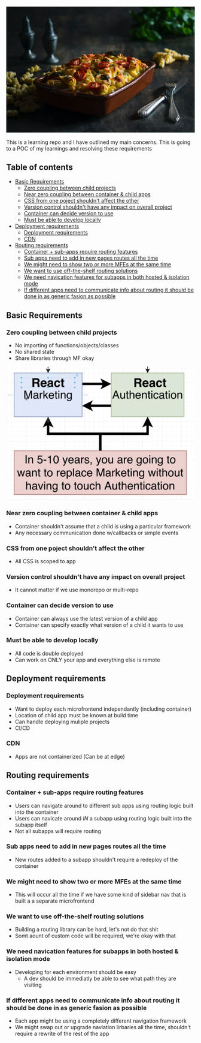 ![hero image](./images/CAASerole.jpeg)

This is a learning repo and I have outlined my main concerns. This is going to a POC of my learnings and resolving these requirements

<!-- toc-head -->

## Table of contents

- [Basic Requirements](#basic-requirements)
  - [Zero coupling between child projects](#zero-coupling-between-child-projects)
  - [Near zero coupling between container & child apps](#near-zero-coupling-between-container--child-apps)
  - [CSS from one poject shouldn't affect the other](#css-from-one-poject-shouldnt-affect-the-other)
  - [Version control shouldn't have any impact on overall project](#version-control-shouldnt-have-any-impact-on-overall-project)
  - [Container can decide version to use](#container-can-decide-version-to-use)
  - [Must be able to develop locally](#must-be-able-to-develop-locally)
- [Deployment requirements](#deployment-requirements)
  - [Deployment requirements](#deployment-requirements)
  - [CDN](#cdn)
- [Routing requirements](#routing-requirements)
  - [Container + sub-apps require routing features](#container--sub-apps-require-routing-features)
  - [Sub apps need to add in new pages routes all the time](#sub-apps-need-to-add-in-new-pages-routes-all-the-time)
  - [We might need to show two or more MFEs at the same time](#we-might-need-to-show-two-or-more-mfes-at-the-same-time)
  - [We want to use off-the-shelf routing solutions](#we-want-to-use-off-the-shelf-routing-solutions)
  - [We need navication features for subapps in both hosted & isolation mode](#we-need-navication-features-for-subapps-in-both-hosted--isolation-mode)
  - [If different apps need to communicate info about routing it should be done in as generic fasion as possible](#if-different-apps-need-to-communicate-info-about-routing-it-should-be-done-in-as-generic-fasion-as-possible)

<!-- toc-tail --> 


## Basic Requirements
### Zero coupling between child projects
* No importing of functions/objects/classes
* No shared state
* Share libraries through MF okay

![coupling issue](./images/coupling-issue.png)

### Near zero coupling between container & child apps
* Container shouldn't assume that a child is using a particular framework
* Any necessary communication done w/callbacks or simple events

### CSS from one poject shouldn't affect the other
* All CSS is scoped to app

### Version control shouldn't have any impact on overall project
* It cannot matter if we use monorepo or multi-repo

### Container can decide version to use
* Container can always use the latest version of a child app
* Container can specify exactly what version of a child it wants to use

### Must be able to develop locally
* All code is double deployed
* Can work on ONLY your app and everything else is remote

## Deployment requirements
### Deployment requirements
* Want to deploy each microfrontend independantly (including container)
* Location of child app must be known at build time
* Can handle deploying muliple projects
* CI/CD

### CDN
* Apps are not containerized (Can be at edge)

## Routing requirements
### Container + sub-apps require routing features
* Users can navigate around to different sub apps using routing logic built into the container
* Users can navicate around _IN_ a subapp using routing logic built into the subapp itself
* Not all subapps will require routing

### Sub apps need to add in new pages routes all the time
* New routes added to a subapp shouldn't require a redeploy of the container

### We might need to show two or more MFEs at the same time
* This will occur all the time if we have some kind of sidebar nav that is built a a separate microfrontend

### We want to use off-the-shelf routing solutions
* Building a routing library can be hard, let's not do that shit
* Somt aount of custom code will be required, we're okay with that

### We need navication features for subapps in both hosted & isolation mode
* Developing for each environment should be easy
    * A dev should be immediatly be able to see what path they are visiting

### If different apps need to communicate info about routing it should be done in as generic fasion as possible
* Each app might be using a completely different navigation framework
* We might swap out or upgrade naviation lirbaries all the time, shouldn't require a rewrite of the rest of the app

